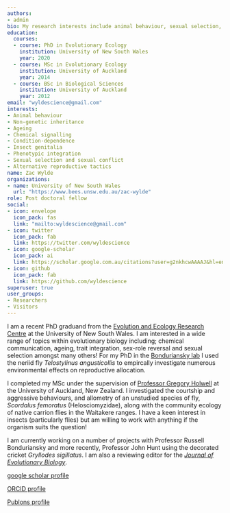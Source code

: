 ```yaml
---
authors:
- admin
bio: My research interests include animal behaviour, sexual selection, non-genetic inheritance, ageing, chemical signalling, condition-dependence, sperm competition, allometry, and the evolution of insect genitalia.
education:
  courses:
  - course: PhD in Evolutionary Ecology
    institution: University of New South Wales
    year: 2020
  - course: MSc in Evolutionary Ecology
    institution: University of Auckland
    year: 2014
  - course: BSc in Biological Sciences
    institution: University of Auckland
    year: 2012
email: "wyldescience@gmail.com"
interests:
- Animal behaviour
- Non-genetic inheritance
- Ageing
- Chemical signalling
- Condition-dependence
- Insect genitalia
- Phenotypic integration
- Sexual selection and sexual conflict
- Alternative reproductive tactics
name: Zac Wylde
organizations:
- name: University of New South Wales
  url: "https://www.bees.unsw.edu.au/zac-wylde"
role: Post doctoral fellow
social:
- icon: envelope
  icon_pack: fas
  link: "mailto:wyldescience@gmail.com"
- icon: twitter
  icon_pack: fab
  link: https://twitter.com/wyldescience
- icon: google-scholar
  icon_pack: ai
  link: https://scholar.google.com.au/citations?user=g2nkhcwAAAAJ&hl=en
- icon: github
  icon_pack: fab
  link: https://github.com/wyldescience
superuser: true
user_groups:
- Researchers
- Visitors
---
```


I am a recent PhD graduand from the [Evolution and Ecology Research Centre](http://www.eerc.unsw.edu.au/) at the University of New South Wales. I am interested in a wide range of topics within evolutionary biology including; chemical communication, ageing, trait integration, sex-role reversal and sexual selection amongst many others! For my PhD in the [Bonduriansky lab](http://www.bonduriansky.net/index.htm) I used the neriid fly *Telostylinus angusticollis* to empircally investigate numerous environmental effects on reproductive allocation. 

I completed my MSc under the supervision of [Professor Gregory Holwell](https://gregholwell.com/) at the University of Auckland, New Zealand. I investigated the courtship and aggressive behaviours, and allometry of an unstudied species of fly, *Scordalus femoratus* (Helosciomyzidae), along with the community ecology of native carrion flies in the Waitakere ranges. I have a keen interest in insects (particularly flies) but am willing to work with anything if the organism suits the question! 

I am currently working on a number of projects with Professor Russell Bonduriansky and more recently, Professor John Hunt using the decorated cricket *Gryllodes sigillatus*. I am also a reviewing editor for the [*Journal of Evolutionary Biology*](https://onlinelibrary.wiley.com/journal/14209101).




[google scholar profile](https://scholar.google.com.au/citations?user=g2nkhcwAAAAJ&hl=en)

[ORCID profile](https://orcid.org/0000-0001-6867-2338)

[Publons profile ](https://publons.com/researcher/3129242/zac-wylde/)